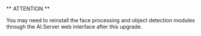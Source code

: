 ** ATTENTION **

You may need to reinstall the face processing and object detection modules through the AI.Server web interface after this upgrade.
